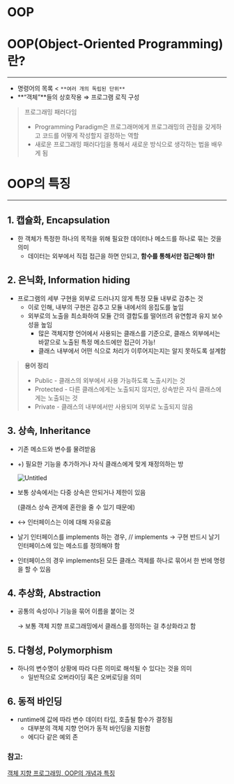 # OOP

# OOP(Object-Oriented Programming)란?

---

- 명령어의 목록 < `**여러 개의 독립된 단위**`
- **“객체”**들의 상호작용 ⇒ 프로그램 로직 구성

> 프로그래밍 패러다임
> 
> - Programming Paradigm은 프로그래머에게 프로그래밍의 관점을 갖게하고 코드를 어떻게 작성할지 결정하는 역할
> - 새로운 프로그래밍 패러다임을 통해서 새로운 방식으로 생각하는 법을 배우게 됨

# OOP의 특징

---

## 1. 캡슐화, Encapsulation

- 한 객체가 특정한 하나의 목적을 위해 필요한 데이터나 메소드를 하나로 묶는 것을 의미
    - 데이터는 외부에서 직접 접근을 하면 안되고, **함수를 통해서만 접근해야 함!**

## 2. 은닉화, Information hiding

- 프로그램의 세부 구현을 외부로 드러나지 않게 특정 모듈 내부로 감추는 것
    - 이로 인해, 내부의 구현은 감추고 모듈 내에서의 응집도를 높임
    - 외부로의 노출을 최소화하여 모듈 간의 결합도를 떨어뜨려 유연함과 유지 보수성을 높임
        - 많은 객체지향 언어에서 사용되는 클래스를 기준으로, 클래스 외부에서는 바깥으로 노출된 특정 메소드에만 접근이 가능!
        - 클래스 내부에서 어떤 식으로 처리가 이루어지는지는 알지 못하도록 설계함

> **용어 정리**
> 
> - Public - 클래스의 외부에서 사용 가능하도록 노출시키는 것
> - Protected - 다른 클래스에게는 노출되지 않지만, 상속받은 자식 클래스에게는 노출되는 것
> - Private - 클래스의 내부에서만 사용되며 외부로 노출되지 않음

## 3. 상속, Inheritance

- 기존 메소드와 변수를 물려받음
- +) 필요한 기능을 추가하거나 자식 클래스에게 맞게 재정의하는 방
    
    ![Untitled](OOP%206ff149f929324b90977a5b88927c2e44/Untitled.png)
    
- 보통 상속에서는 다중 상속은 안되거나 제한이 있음
    
    (클래스 상속 관계에 혼란을 줄 수 있기 때문에)
    
- ↔ 인터페이스는 이에 대해 자유로움
- 날기 인터페이스를 implements 하는 경우, // implements → 구현
반드시 날기 인터페이스에 있는 메소드를 정의해야 함
- 인터페이스의 경우 implements된 모든 클래스 객체를 하나로 묶어서 한 번에 명령을 할 수 있음

## 4. 추상화, Abstraction

- 공통의 속성이나 기능을 묶어 이름을 붙이는 것
    
    → 보통 객체 지향 프로그래밍에서 클래스를 정의하는 걸 추상화라고 함
    

## 5. 다형성, Polymorphism

- 하나의 변수명이 상황에 따라 다른 의미로 해석될 수 있다는 것을 의미
    - 일반적으로 오버라이딩 혹은 오버로딩을 의미

## 6. 동적 바인딩

- runtime에 값에 따라 변수 데이터 타입, 호출될 함수가 결정됨
    - 대부분의 객체 지향 언어가 동적 바인딩을 지원함
    - 에디다 같은 예외 존

### 참고:

[객체 지향 프로그래밍, OOP의 개념과 특징](https://computasha.github.io/CS-OOP/)